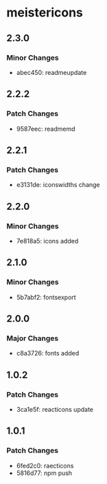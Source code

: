 # meistericons

## 2.3.0

### Minor Changes

- abec450: readmeupdate

## 2.2.2

### Patch Changes

- 9587eec: readmemd

## 2.2.1

### Patch Changes

- e3131de: iconswidths change

## 2.2.0

### Minor Changes

- 7e818a5: icons added

## 2.1.0

### Minor Changes

- 5b7abf2: fontsexport

## 2.0.0

### Major Changes

- c8a3726: fonts added

## 1.0.2

### Patch Changes

- 3ca1e5f: reacticons update

## 1.0.1

### Patch Changes

- 6fed2c0: raecticons
- 5816d77: npm push
